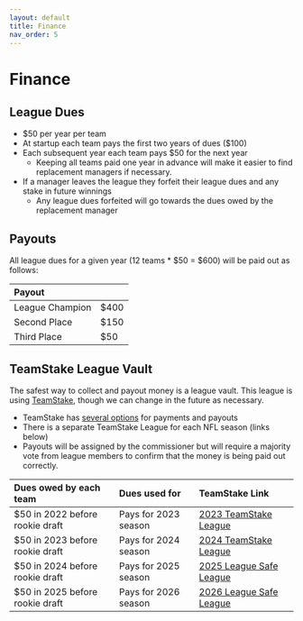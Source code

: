 ```yaml
---
layout: default
title: Finance
nav_order: 5
---
```

# Finance



## League Dues
- $50 per year per team
- At startup each team pays the first two years of dues ($100)
- Each subsequent year each team pays $50 for the next year
  - Keeping all teams paid one year in advance will make it easier to find replacement managers if necessary.
- If a manager leaves the league they forfeit their league dues and any stake in future winnings
  - Any league dues forfeited will go towards the dues owed by the replacement manager

## Payouts

All league dues for a given year (12 teams * $50 = $600) will be paid out as follows:

| Payout  |  |
|:-------------|:------------------|
| League Champion | $400 |
| Second Place | $150 |
| Third Place | $50 |

## TeamStake League Vault

The safest way to collect and payout money is a league vault. This league is using [TeamStake](https://teamstake.com/), though we can change in the future as necessary.

- TeamStake has [several options](https://teamstake.com/home/faq_detail/4) for payments and payouts
- There is a separate TeamStake League for each NFL season (links below)
- Payouts will be assigned by the commissioner but will require a majority vote from league members to confirm that the money is being paid out correctly.

| Dues owed by each team  | Dues used for | TeamStake Link |
|:-------------|:------------------|:------------------|
| $50 in 2022 before rookie draft | Pays for 2023 season | <a href="https://teamstake.com/league/league_detail/10/0/6541" target="_blank">2023 TeamStake League</a> |
| $50 in 2023 before rookie draft | Pays for 2024 season | <a href="https://teamstake.com/league/league_detail/10/0/11439" target="_blank">2024 TeamStake League</a> |
| $50 in 2024 before rookie draft | Pays for 2025 season | <a href="https://www.leaguesafe.com/join/4197534" target="_blank">2025 League Safe League</a> |
| $50 in 2025 before rookie draft | Pays for 2026 season | <a href="https://www.leaguesafe.com/join/4295424" target="_blank">2026 League Safe League</a> |
